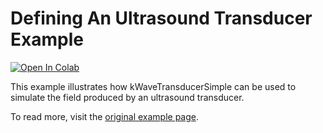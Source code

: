 # Defining An Ultrasound Transducer Example

 [![Open In Colab](https://colab.research.google.com/assets/colab-badge.svg)](https://colab.research.google.com/github/waltsims/k-wave-python/blob/master/examples/us_defining_transducer/us_defining_transducer.ipynb)

This example illustrates how kWaveTransducerSimple can be used to simulate the field produced by an ultrasound transducer.

To read more, visit the [original example page](http://www.k-wave.org/documentation/example_us_defining_transducer.php).
